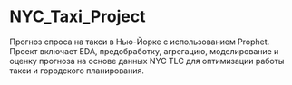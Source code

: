 # NYC_Taxi_Project
Прогноз спроса на такси в Нью-Йорке с использованием Prophet. Проект включает EDA, предобработку, агрегацию, моделирование и оценку прогноза на основе данных NYC TLC для оптимизации работы такси и городского планирования.
